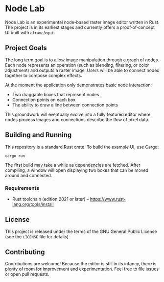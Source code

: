 # Node Lab

Node Lab is an experimental node-based raster image editor written in Rust.  The project is in its earliest stages and currently offers a proof‑of‑concept UI built with `eframe`/`egui`.

## Project Goals

The long term goal is to allow image manipulation through a graph of nodes.  Each node represents an operation (such as blending, filtering, or color adjustment) and outputs a raster image.  Users will be able to connect nodes together to compose complex effects.

At the moment the application only demonstrates basic node interaction:

- Two draggable boxes that represent nodes
- Connection points on each box
- The ability to draw a line between connection points

This groundwork will eventually evolve into a fully featured editor where nodes process images and connections describe the flow of pixel data.

## Building and Running

This repository is a standard Rust crate.  To build the example UI, use Cargo:

```bash
cargo run
```

The first build may take a while as dependencies are fetched.  After compiling, a window will open displaying two boxes that can be moved around and connected.

### Requirements

- Rust toolchain (edition 2021 or later) – <https://www.rust-lang.org/tools/install>

## License

This project is released under the terms of the GNU General Public License (see the `LICENSE` file for details).

## Contributing

Contributions are welcome!  Because the editor is still in its infancy, there is plenty of room for improvement and experimentation.  Feel free to file issues or open pull requests.

